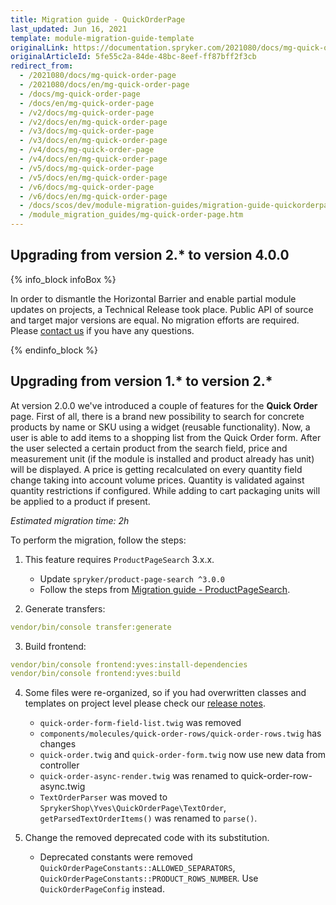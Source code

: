 ```yaml
---
title: Migration guide - QuickOrderPage
last_updated: Jun 16, 2021
template: module-migration-guide-template
originalLink: https://documentation.spryker.com/2021080/docs/mg-quick-order-page
originalArticleId: 5fe55c2a-84de-48bc-8eef-ff87bff2f3cb
redirect_from:
  - /2021080/docs/mg-quick-order-page
  - /2021080/docs/en/mg-quick-order-page
  - /docs/mg-quick-order-page
  - /docs/en/mg-quick-order-page
  - /v2/docs/mg-quick-order-page
  - /v2/docs/en/mg-quick-order-page
  - /v3/docs/mg-quick-order-page
  - /v3/docs/en/mg-quick-order-page
  - /v4/docs/mg-quick-order-page
  - /v4/docs/en/mg-quick-order-page
  - /v5/docs/mg-quick-order-page
  - /v5/docs/en/mg-quick-order-page
  - /v6/docs/mg-quick-order-page
  - /v6/docs/en/mg-quick-order-page
  - /docs/scos/dev/module-migration-guides/migration-guide-quickorderpage.html
  - /module_migration_guides/mg-quick-order-page.htm
---
```


## Upgrading from version 2.* to version 4.0.0

{% info_block infoBox %}

In order to dismantle the Horizontal Barrier and enable partial module updates on projects, a Technical Release took place. Public API of source and target major versions are equal. No migration efforts are required. Please [contact us](https://spryker.com/en/support/) if you have any questions.

{% endinfo_block %}

## Upgrading from version 1.* to version 2.*

At version 2.0.0 we've introduced a couple of features for the **Quick Order** page.
First of all, there is a brand new possibility to search for concrete products by name or SKU using a widget (reusable functionality). Now, a user is able to add items to a shopping list from the Quick Order form. After the user selected a certain product from the search field, price and measurement unit (if the module is installed and product already has unit) will be displayed. A price is getting recalculated on every quantity field change taking into account volume prices. Quantity is validated against quantity restrictions if configured. While adding to cart packaging units will be applied to a product if present.

*Estimated migration time: 2h*

To perform the migration, follow the steps:

1. This feature requires `ProductPageSearch` 3.x.x.

    * Update `spryker/product-page-search ^3.0.0`
    * Follow the steps from  [Migration guide - ProductPageSearch](/docs/scos/dev/module-migration-guides/migration-guide-productpagesearch.html).

2. Generate transfers:

```yaml
vendor/bin/console transfer:generate
```

3. Build frontend:

```yaml
vendor/bin/console frontend:yves:install-dependencies  
vendor/bin/console frontend:yves:build
```

4. Some files were re-organized, so if you had overwritten classes and templates on project level please check our [release notes](https://github.com/spryker-shop/quick-order-page/releases).

   * `quick-order-form-field-list.twig` was removed
   * `components/molecules/quick-order-rows/quick-order-rows.twig` has changes
   * `quick-order.twig` and `quick-order-form.twig` now use new data from controller
   * `quick-order-async-render.twig` was renamed to quick-order-row-async.twig
   * `TextOrderParser` was moved to `SprykerShop\Yves\QuickOrderPage\TextOrder`, `getParsedTextOrderItems()` was renamed to `parse()`.

5. Change the removed deprecated code with its substitution.
   
   * Deprecated constants were removed `QuickOrderPageConstants::ALLOWED_SEPARATORS`, `QuickOrderPageConstants::PRODUCT_ROWS_NUMBER`. Use `QuickOrderPageConfig` instead.


